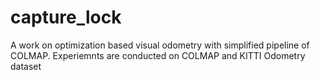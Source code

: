 # capture_lock
A work on optimization based visual odometry with simplified pipeline of COLMAP. 
Experiemnts are conducted on COLMAP and KITTI Odometry dataset
